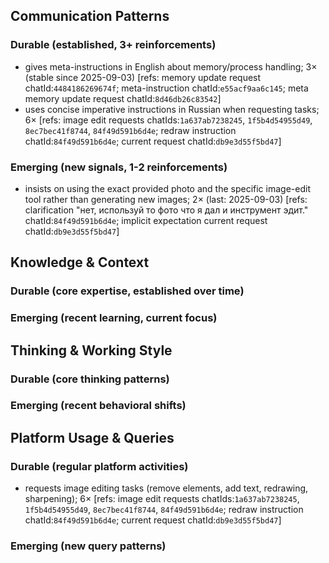 ## Communication Patterns
### Durable (established, 3+ reinforcements)
- gives meta-instructions in English about memory/process handling; 3× (stable since 2025-09-03) [refs: memory update request chatId:`4484186269674f`; meta-instruction chatId:`e55acf9aa6c145`; meta memory update request chatId:`8d46db26c83542`]
- uses concise imperative instructions in Russian when requesting tasks; 6× [refs: image edit requests chatIds:`1a637ab7238245`, `1f5b4d54955d49`, `8ec7bec41f8744`, `84f49d591b6d4e`; redraw instruction chatId:`84f49d591b6d4e`; current request chatId:`db9e3d55f5bd47`]

### Emerging (new signals, 1-2 reinforcements)
- insists on using the exact provided photo and the specific image-edit tool rather than generating new images; 2× (last: 2025-09-03) [refs: clarification "нет, используй то фото что я дал и инструмент эдит." chatId:`84f49d591b6d4e`; implicit expectation current request chatId:`db9e3d55f5bd47`]

## Knowledge & Context
### Durable (core expertise, established over time)

### Emerging (recent learning, current focus)

## Thinking & Working Style
### Durable (core thinking patterns)

### Emerging (recent behavioral shifts)

## Platform Usage & Queries
### Durable (regular platform activities)
- requests image editing tasks (remove elements, add text, redrawing, sharpening); 6× [refs: image edit requests chatIds:`1a637ab7238245`, `1f5b4d54955d49`, `8ec7bec41f8744`, `84f49d591b6d4e`; redraw instruction chatId:`84f49d591b6d4e`; current request chatId:`db9e3d55f5bd47`]

### Emerging (new query patterns)